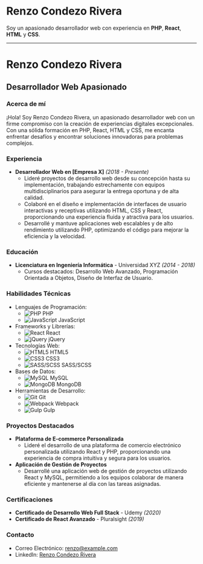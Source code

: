 # Renzo Condezo Rivera

Soy un apasionado desarrollador web con experiencia en **PHP**, **React**, **HTML** y **CSS**.

---
# Renzo Condezo Rivera

## Desarrollador Web Apasionado

### Acerca de mí
¡Hola! Soy Renzo Condezo Rivera, un apasionado desarrollador web con un firme compromiso con la creación de experiencias digitales excepcionales. Con una sólida formación en PHP, React, HTML y CSS, me encanta enfrentar desafíos y encontrar soluciones innovadoras para problemas complejos.

### Experiencia
- **Desarrollador Web en [Empresa X]** *(2018 - Presente)*
  - Lideré proyectos de desarrollo web desde su concepción hasta su implementación, trabajando estrechamente con equipos multidisciplinarios para asegurar la entrega oportuna y de alta calidad.
  - Colaboré en el diseño e implementación de interfaces de usuario interactivas y receptivas utilizando HTML, CSS y React, proporcionando una experiencia fluida y atractiva para los usuarios.
  - Desarrollé y mantuve aplicaciones web escalables y de alto rendimiento utilizando PHP, optimizando el código para mejorar la eficiencia y la velocidad.

### Educación
- **Licenciatura en Ingeniería Informática** - Universidad XYZ *(2014 - 2018)*
  - Cursos destacados: Desarrollo Web Avanzado, Programación Orientada a Objetos, Diseño de Interfaz de Usuario.

### Habilidades Técnicas
- Lenguajes de Programación: 
  - ![PHP](https://img.icons8.com/color/48/000000/php.png) PHP
  - ![JavaScript](https://img.icons8.com/color/48/000000/javascript.png) JavaScript
- Frameworks y Librerías: 
  - ![React](https://img.icons8.com/ultraviolet/40/000000/react.png) React
  - ![jQuery](https://img.icons8.com/ios-filled/50/000000/jquery.png) jQuery
- Tecnologías Web: 
  - ![HTML5](https://img.icons8.com/color/48/000000/html-5.png) HTML5
  - ![CSS3](https://img.icons8.com/color/48/000000/css3.png) CSS3
  - ![SASS/SCSS](https://img.icons8.com/color/48/000000/sass.png) SASS/SCSS
- Bases de Datos: 
  - ![MySQL](https://img.icons8.com/ios-filled/50/000000/mysql-logo.png) MySQL
  - ![MongoDB](https://img.icons8.com/color/48/000000/mongodb.png) MongoDB
- Herramientas de Desarrollo: 
  - ![Git](https://img.icons8.com/color/48/000000/git.png) Git
  - ![Webpack](https://img.icons8.com/color/48/000000/webpack.png) Webpack
  - ![Gulp](https://img.icons8.com/ios/50/000000/gulp.png) Gulp

### Proyectos Destacados
- **Plataforma de E-commerce Personalizada**
  - Lideré el desarrollo de una plataforma de comercio electrónico personalizada utilizando React y PHP, proporcionando una experiencia de compra intuitiva y segura para los usuarios.
- **Aplicación de Gestión de Proyectos**
  - Desarrollé una aplicación web de gestión de proyectos utilizando React y MySQL, permitiendo a los equipos colaborar de manera eficiente y mantenerse al día con las tareas asignadas.

### Certificaciones
- **Certificado de Desarrollo Web Full Stack** - Udemy *(2020)*
- **Certificado de React Avanzado** - Pluralsight *(2019)*

### Contacto
- Correo Electrónico: renzo@example.com
- LinkedIn: [Renzo Condezo Rivera](https://www.linkedin.com/in/renzo-condezo-rivera/)

